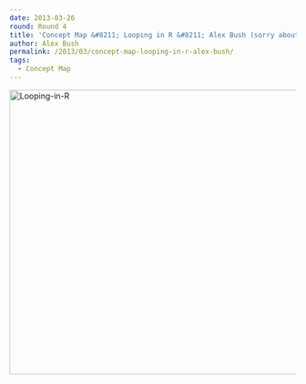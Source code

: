```yaml
---
date: 2013-03-26
round: Round 4
title: 'Concept Map &#8211; Looping in R &#8211; Alex Bush (sorry about the quality)'
author: Alex Bush
permalink: /2013/03/concept-map-looping-in-r-alex-bush/
tags:
  - Concept Map
---
```

[<img class="alignnone size-large wp-image-1967" alt="Looping-in-R" src="/training-course/uploads/2013/03/Looping-in-R-1024x724.png" width="707" height="499" />][1]

 [1]: /training-course/uploads/2013/03/Looping-in-R.png
